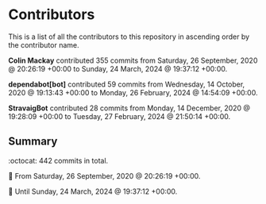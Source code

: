 # Contributors

This is a list of all the contributors to this repository in ascending order by the contributor name.

**Colin Mackay** contributed 355 commits from Saturday, 26 September, 2020 @ 20:26:19 +00:00 to Sunday, 24 March, 2024 @ 19:37:12 +00:00.

**dependabot[bot]** contributed 59 commits from Wednesday, 14 October, 2020 @ 19:13:43 +00:00 to Monday, 26 February, 2024 @ 14:54:09 +00:00.

**StravaigBot** contributed 28 commits from Monday, 14 December, 2020 @ 19:28:09 +00:00 to Tuesday, 27 February, 2024 @ 21:50:14 +00:00.

## Summary

:octocat: 442 commits in total.

:date: From Saturday, 26 September, 2020 @ 20:26:19 +00:00.

:date: Until Sunday, 24 March, 2024 @ 19:37:12 +00:00.

